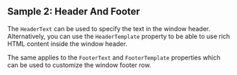 ## Sample 2: Header And Footer

The `HeaderText` can be used to specify the text in the window header. Alternatively, you can use the `HeaderTemplate` property to be able to use rich HTML content inside the window header.

The same applies to the `FooterText` and `FooterTemplate` properties which can be used to customize the window footer row.
